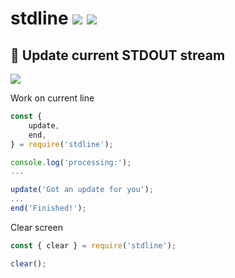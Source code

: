 # stdline [![](https://img.shields.io/npm/v/stdline.svg)](https://www.npmjs.com/package/stdline) [![](https://img.shields.io/badge/source--000000.svg?logo=github&style=social)](https://github.com/omrilotan/stdline)

## 💬 Update current STDOUT stream

![](https://user-images.githubusercontent.com/516342/96769099-576bfc80-13e7-11eb-92f6-75988a5bbde2.gif)


Work on current line
```js
const {
	update,
	end,
} = require('stdline');

console.log('processing:');
...

update('Got an update for you');
...
end('Finished!');
```

Clear screen
```js
const { clear } = require('stdline');

clear();
```
